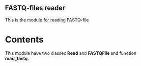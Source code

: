 ## FASTQ-files reader
This is the module for reading FASTQ-file

# Contents

This module have two classes **Read** and **FASTQFile** and function **read_fastq**.


